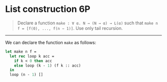 # List construction 6P

> Declare a function `make : ∀ α. N → (N → α) → L(α)` such that `make n f = [f(0), ..., f(n − 1)]`.
> Use only tail recursion.

---

We can declare the function `make` as follows:
```ocaml
let make n f =
  let rec loop k acc =
    if k < 0 then acc
    else loop (k - 1) (f k :: acc)
  in
  loop (n - 1) []
```

